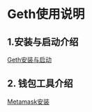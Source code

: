 # Geth使用说明

## 1.安装与启动介绍

[Geth安装与启动](./Geth安装与启动.md)



## 2. 钱包工具介绍

[Metamask安装](./Metamsk安装.md)
